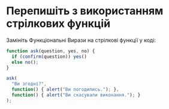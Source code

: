 
# Перепишіть з використанням стрілкових функцій

Замініть Функціональні Вирази на стрілкові функції у коді:

```js run
function ask(question, yes, no) {
  if (confirm(question)) yes()
  else no();
}

ask(
  "Ви згодні?",
  function() { alert("Ви погодились."); },
  function() { alert("Ви скасували виконання."); }
);
```
